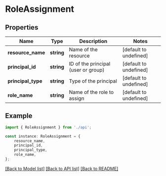 # RoleAssignment


## Properties

Name | Type | Description | Notes
------------ | ------------- | ------------- | -------------
**resource_name** | **string** | Name of the resource | [default to undefined]
**principal_id** | **string** | ID of the principal (user or group) | [default to undefined]
**principal_type** | **string** | Type of the principal | [default to undefined]
**role_name** | **string** | Name of the role to assign | [default to undefined]

## Example

```typescript
import { RoleAssignment } from './api';

const instance: RoleAssignment = {
    resource_name,
    principal_id,
    principal_type,
    role_name,
};
```

[[Back to Model list]](../README.md#documentation-for-models) [[Back to API list]](../README.md#documentation-for-api-endpoints) [[Back to README]](../README.md)
